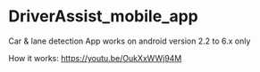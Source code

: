 # DriverAssist_mobile_app
Car &amp; lane detection
App works on android version 2.2 to 6.x only

How it works:
https://youtu.be/OukXxWWj94M
